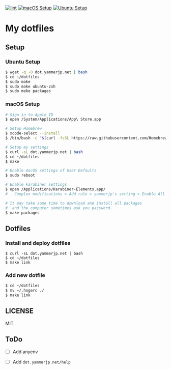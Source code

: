 [![lint](https://github.com/yammerjp/dotfiles/workflows/lint/badge.svg)](https://github.com/yammerjp/dotfiles/actions?query=workflow%3Alint)
[![macOS Setup](https://github.com/yammerjp/dotfiles/workflows/macOS%20Setup/badge.svg)](https://github.com/yammerjp/dotfiles/actions?query=workflow%3A%22macOS+Setup%22)
[![Ubuntu Setup](https://github.com/yammerjp/dotfiles/workflows/Ubuntu%20Setup/badge.svg)](https://github.com/yammerjp/dotfiles/actions?query=workflow%3A%22Ubuntu+Setup%22)

# My dotfiles

## Setup

### Ubuntu Setup

```sh
$ wget -q -O dot.yammerjp.net | bash
$ cd ~/dotfiles
$ sudo make
$ sudo make ubuntu-zsh
$ sudo make packages
```

### macOS Setup

```sh
# Sign in to Apple ID
$ open /System/Applications/App\ Store.app

# Setup Homebrew
$ xcode-select --install
$ /bin/bash -c "$(curl -fsSL https://raw.githubusercontent.com/Homebrew/install/master/install.sh)"

# Setup my settings
$ curl -sL dot.yammerjp.net | bash
$ cd ~/dotfiles
$ make

# Enable macOS settings of User Defaults
$ sudo reboot

# Enable karabiner settings
$ open /Applications/Karabiner-Elements.app/
#   Complex modifications > Add rule > yammerjp's setting > Enable All

# It may take some time to download and install all packages
#  and the computer sometimes ask you password.
$ make packages
```

## Dotfiles

### Install and deploy dotfiles

```
$ curl -sL dot.yammerjp.net | bash
$ cd ~/dotfiles
$ make link
```

### Add new dotfile

```sh
$ cd ~/dotfiles
$ mv ~/.hogerc ./
$ make link
```

## LICENSE

MIT

## ToDo

- [ ] Add anyenv
- [ ] Add `dot.yammerjp.net/help`

